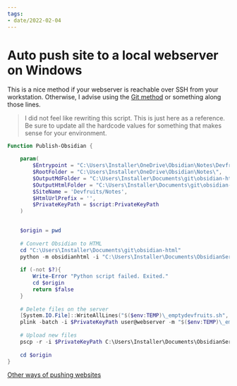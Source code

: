 ```yaml
---
tags:
- date/2022-02-04
---
```

   
# Auto push site to a local webserver on Windows   
This is a nice method if your webserver is reachable over SSH from your workstation. Otherwise, I advise using the [Git method](esAutomationWindows.md) or something along those lines.   
   
> I did not feel like rewriting this script. This is just here as a reference. Be sure to update all the hardcode values for something that makes sense for your environment.   
   
``` powershell
Function Publish-Obsidian {

	param(
		$Entrypoint = "C:\Users\Installer\OneDrive\Obsidian\Notes\Devfruits Notes.md",
		$RootFolder = "C:\Users\Installer\OneDrive\Obsidian\Notes\",
		$OutputMdFolder = "C:\Users\Installer\Documents\git\obsidian-html\output\md",
		$OutputHtmlFolder = "C:\Users\Installer\Documents\git\obsidian-html\output\html\",
		$SiteName = 'Devfruits/Notes',
		$HtmlUrlPrefix = '',
		$PrivateKeyPath = $script:PrivateKeyPath
	)
	

	$origin = pwd
	
	# Convert Obsidian to HTML
	cd "C:\Users\Installer\Documents\git\obsidian-html"
	python -m obsidianhtml -i "C:\Users\Installer\Documents\ObsidianServer\configs\devfruits.yml"
	
	if (-not $?){
		Write-Error "Python script failed. Exited."
		cd $origin
		return $false
	}
	
	# Delete files on the server
	[System.IO.File]::WriteAllLines("$($env:TEMP)\_emptydevfruits.sh", "rm -rf /home/web/www/devfruits/*")
	plink -batch -i $PrivateKeyPath user@webserver -m "$($env:TEMP)\_emptydevfruits.sh"
	
	# Upload new files
	pscp -r -i $PrivateKeyPath C:\Users\Installer\Documents\ObsidianServer\LocalDevfruits\output\html\* user@webserver:/home/web/www/devfruits/
	
	cd $origin
}
```
   
   
[Other ways of pushing websites](esAutomation.md)